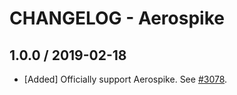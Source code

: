 # CHANGELOG - Aerospike

## 1.0.0 / 2019-02-18

* [Added] Officially support Aerospike. See [#3078](https://github.com/DataDog/integrations-core/pull/3078).

